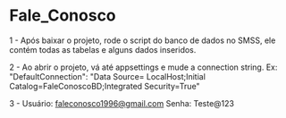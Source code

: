 # Fale_Conosco

1 - Após baixar o projeto, rode o script do banco de dados no SMSS, ele contém todas as tabelas e alguns dados inseridos.

2 - Ao abrir o projeto, vá até appsettings e mude a connection string.
      Ex: "DefaultConnection": "Data Source= LocalHost;Initial Catalog=FaleConoscoBD;Integrated Security=True"
      
3 - Usuário: faleconosco1996@gmail.com
    Senha: Teste@123

